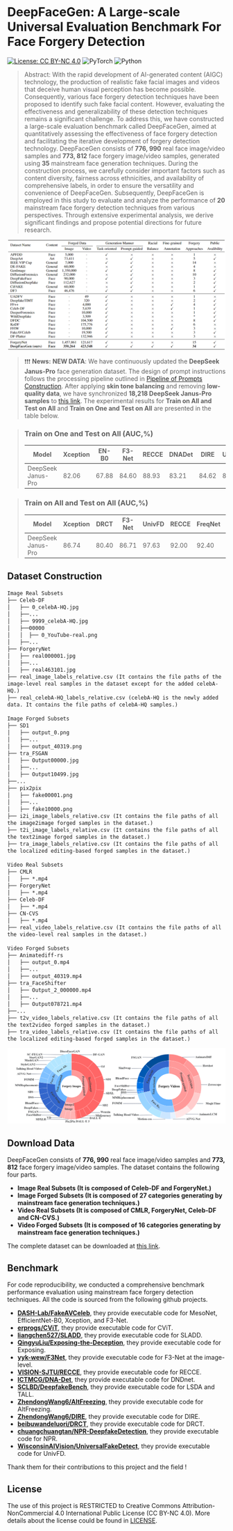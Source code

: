 # DeepFaceGen: A Large-scale Universal Evaluation Benchmark For Face Forgery Detection
[![License: CC BY-NC 4.0](https://img.shields.io/badge/License-CC_BY--NC_4.0-brightgreen.svg)](https://creativecommons.org/licenses/by-nc/4.0/) ![PyTorch](https://img.shields.io/badge/PyTorch-1.13-brightgreen) ![Python](https://img.shields.io/badge/Python-3.7.2-brightgreen)
> Abstract: With the rapid development of AI-generated content (AIGC) technology, the production of realistic fake facial images and videos that deceive human visual perception has become possible. Consequently, various face forgery detection techniques have been proposed to identify such fake facial content. However, evaluating the effectiveness and generalizability of these detection techniques remains a significant challenge. To address this, we have constructed a large-scale evaluation benchmark called DeepFaceGen, aimed at quantitatively assessing the effectiveness of face forgery detection and facilitating the iterative development of forgery detection technology. DeepFaceGen consists of **776, 990** real face image/video samples and **773, 812** face forgery image/video samples, generated using **35** mainstream face generation techniques. During the construction process, we carefully consider important factors such as content diversity, fairness across ethnicities, and availability of comprehensive labels, in order to ensure the versatility and convenience of DeepFaceGen. Subsequently, DeepFaceGen is employed in this study to evaluate and analyze the performance of **20** mainstream face forgery detection techniques from various perspectives. Through extensive experimental analysis, we derive significant findings and propose potential directions for future research.
<p align="center"> 
<img src="Composition.png">
</p>


>  ❗️❗️❗️ **News:**
>  **NEW DATA**: We have continuously updated the **DeepSeek Janus-Pro** face generation dataset. The design of prompt instructions follows the processing pipeline outlined in [Pipeline of Prompts Construction](./app3.jpg). After applying **skin tone balancing** and removing **low-quality data**, we have synchronized **18,218 DeepSeek Janus-Pro samples** to [this link](https://openxlab.org.cn/datasets/hengrui/DeepFaceGen/tree/main/Image_Forged_Sample).
The experimental results for **Train on All and Test on All** and **Train on One and Test on All** are presented in the table below.

>### Train on One and Test on All (AUC,%)
>
>| Model              | Xception | EN-B0  | F3-Net | RECCE | DNADet | DIRE  | UnivFD | FreqNet | DRCT  | NPR   |
>|--------------------|----------|--------|--------|-------|--------|-------|--------|---------|-------|-------|
>| DeepSeek Janus-Pro | 82.06    | 67.88  | 84.60  | 88.93 | 83.21  | 84.62 | 85.55  | 80.61   | 90.01 | 89.43 |


>### Train on All and Test on All (AUC,%)
>
>| Model              | Xception | DRCT   | F3-Net | UnivFD | RECCE | FreqNet | EN-B0  | DIRE  | DNADet | NPR   |
>|--------------------|----------|--------|--------|--------|-------|---------|--------|-------|--------|-------|
>| DeepSeek Janus-Pro | 86.74    | 80.40  | 86.71  | 97.63  | 92.00 | 92.40   | 87.42  | 91.44 | 92.45  | 93.60 |





## Dataset Construction
```
Image Real Subsets 
├── Celeb-DF
│   ├── 0_celebA-HQ.jpg
│   ├──...
│   ├── 9999_celebA-HQ.jpg
│   ├──00000
│   │  ├── 0_YouTube-real.png
│   ├──...
├── ForgeryNet
│   ├── real000001.jpg
│   ├──...
│   ├── real463101.jpg
├── real_image_labels_relative.csv (It contains the file paths of the image-level real samples in the dataset except for the added celebA-HQ.)
├── real_celebA-HQ_labels_relative.csv (celebA-HQ is the newly added data. It contains the file paths of celebA-HQ samples.)

Image Forged Subsets 
├── SD1
│   ├── output_0.png
│   ├──...
│   ├── output_40319.png
├── tra_FSGAN
│   ├── Output00000.jpg
│   ├──...
│   ├── Output10499.jpg
├──...
├── pix2pix
│   ├── fake00001.png
│   ├──...
│   ├── fake10000.png
├── i2i_image_labels_relative.csv (It contains the file paths of all the image2image forged samples in the dataset.)
├── t2i_image_labels_relative.csv (It contains the file paths of all the text2image forged samples in the dataset.)
├── tra_image_labels_relative.csv (It contains the file paths of all the localized editing-based forged samples in the dataset.)

Video Real Subsets 
├── CMLR
│   ├── *.mp4
├── ForgeryNet
│   ├── *.mp4
├── Celeb-DF
│   ├── *.mp4
├── CN-CVS
│   ├── *.mp4
├── real_video_labels_relative.csv (It contains the file paths of all the video-level real samples in the dataset.)

Video Forged Subsets 
├── Animatediff-rs
│   ├── output_0.mp4
│   ├──...
│   ├── output_40319.mp4
├── tra_FaceShifter
│   ├── Output_2_000000.mp4
│   ├──...
│   ├── Output078721.mp4
├──...
├── t2v_video_labels_relative.csv (It contains the file paths of all the text2video forged samples in the dataset.)
├── tra_video_labels_relative.csv (It contains the file paths of all the localized editing-based forged samples in the dataset.)
```
<p align="center"> 
<img src="dataset.png">
</p>

## Download Data
DeepFaceGen consists of **776, 990** real face image/video samples and **773, 812** face forgery image/video samples. The dataset contains the following four parts.
   - **Image Real Subsets (It is composed of Celeb-DF and ForgeryNet.)**
   - **Image Forged Subsets (It is composed of 27 categories generating by mainstream face generation techniques.)**
   - **Video Real Subsets (It is composed of CMLR, ForgeryNet, Celeb-DF and CN-CVS.)**
   - **Video Forged Subsets (It is composed of 16 categories generating by mainstream face generation techniques.)**

The complete dataset can be downloaded at [this link](https://openxlab.org.cn/datasets/hengrui/DeepFaceGen).
## Benchmark
For code reproducibility, we conducted a comprehensive benchmark performance evaluation using mainstream face forgery detection techniques. All the code is sourced from the following github projects. 
- **[DASH-Lab/FakeAVCeleb](https://github.com/DASH-Lab/FakeAVCeleb)**, they provide executable code for MesoNet, EfficientNet-B0, Xception, and F3-Net.
- **[erprogs/CViT](https://github.com/erprogs/CViT)**, they provide executable code for CViT.
- **[liangchen527/SLADD](https://github.com/liangchen527/SLADD)**, they provide executable code for SLADD.
- **[QingyuLiu/Exposing-the-Deception](https://github.com/QingyuLiu/Exposing-the-Deception)**, they provide executable code for Exposing.
- **[yyk-wew/F3Net](https://github.com/yyk-wew/F3Net/tree/main)**, they provide executable code for F3-Net at the image-level.
- **[VISION-SJTU/RECCE](https://github.com/VISION-SJTU/RECCE)**, they provide executable code for RECCE.
- **[ICTMCG/DNA-Det](https://github.com/ICTMCG/DNA-Det)**, they provide executable code for DNDnet.
- **[SCLBD/DeepfakeBench](https://github.com/sclbd/deepfakebench)**, they provide executable code for LSDA and TALL.
- **[ZhendongWang6/AltFreezing](https://github.com/ZhendongWang6/AltFreezing)**, they provide executable code for AltFreezing.
- **[ZhendongWang6/DIRE](https://github.com/ZhendongWang6/DIRE)**, they provide executable code for DIRE.
- **[beibuwandeluori/DRCT](https://github.com/beibuwandeluori/DRCT)**, they provide executable code for DRCT.
- **[chuangchuangtan/NPR-DeepfakeDetection](https://github.com/chuangchuangtan/NPR-DeepfakeDetection)**, they provide executable code for NPR.
- **[WisconsinAIVision/UniversalFakeDetect](https://github.com/WisconsinAIVision/UniversalFakeDetect)**, they provide executable code for UnivFD.

Thank them for their contributions to this project and the field !
## License
The use of this project is RESTRICTED to Creative Commons Attribution-NonCommercial 4.0 International Public License (CC BY-NC 4.0). More details about the license could be found in [LICENSE](https://creativecommons.org/licenses/by-nc/4.0/).
